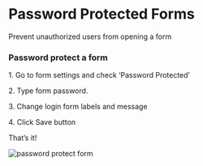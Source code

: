 # Password Protected Forms

Prevent unauthorized users from opening a form

### Password protect a form

1\. Go to form settings and check ‘Password Protected’

2\. Type form password.

3\. Change login form labels and message

4\. Click Save button

That’s it!

![password protect form](https://captisa.com/wp-content/uploads/2019/10/PasswordForm.png)
